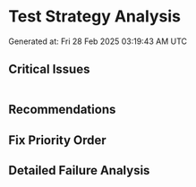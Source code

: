 # Test Strategy Analysis
Generated at: Fri 28 Feb 2025 03:19:43 AM UTC

## Critical Issues
```
```

## Recommendations

## Fix Priority Order

## Detailed Failure Analysis
```
```
